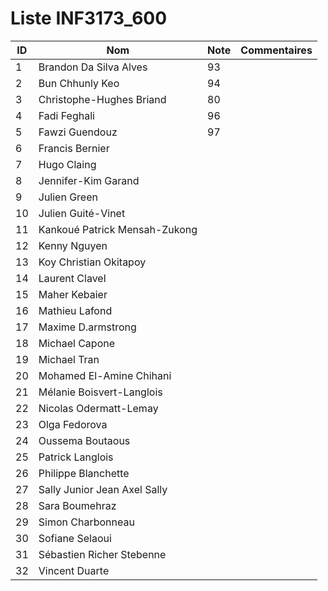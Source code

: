 # Liste INF3173_600
|  ID | Nom | Note | Commentaires |
| --- | --- | --- | --- |
|1|Brandon Da Silva Alves| 93 | 	|
|2|Bun Chhunly Keo| 94 | 	|
|3|Christophe-Hughes Briand| 80	| 	|
|4|Fadi Feghali| 96 | 	|
|5|Fawzi Guendouz|97| 	|
|6|Francis Bernier| 	| 	|
|7|Hugo Claing| 	| 	|
|8|Jennifer-Kim Garand| 	| 	|
|9|Julien Green| 	| 	|
|10|Julien Guité-Vinet| 	| 	|
|11|Kankoué Patrick Mensah-Zukong| 	| 	|
|12|Kenny Nguyen| 	| 	|
|13|Koy Christian Okitapoy| 	| 	|
|14|Laurent Clavel| 	| 	|
|15|Maher Kebaier| 	| 	|
|16|Mathieu Lafond| 	| 	|
|17|Maxime D.armstrong| 	| 	|
|18|Michael Capone| 	| 	|
|19|Michael Tran| 	| 	|
|20|Mohamed El-Amine Chihani| 	| 	|
|21|Mélanie Boisvert-Langlois| 	| 	|
|22|Nicolas Odermatt-Lemay| 	| 	|
|23|Olga Fedorova| 	| 	|
|24|Oussema Boutaous| 	| 	|
|25|Patrick Langlois| 	| 	|
|26|Philippe Blanchette| 	| 	|
|27|Sally Junior Jean Axel Sally| 	| 	|
|28|Sara Boumehraz| 	| 	|
|29|Simon Charbonneau| 	| 	|
|30|Sofiane Selaoui| 	| 	|
|31|Sébastien Richer Stebenne| 	| 	|
|32|Vincent Duarte| 	| 	|
